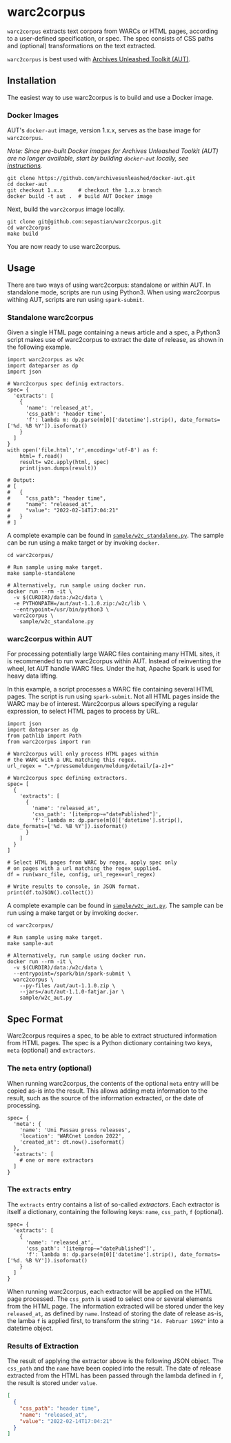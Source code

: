 # warc2corpus

`warc2corpus` extracts text corpora from WARCs or HTML pages, according to a user-defined specification, or spec. The spec consists of CSS paths and (optional) transformations on the text extracted.

`warc2corpus` is best used with [Archives Unleashed Toolkit (AUT)](https://archivesunleashed.org/).


## Installation

The easiest way to use warc2corpus is to build and use a Docker image.

### Docker Images

AUT's `docker-aut` image, version 1.x.x, serves as the base image for `warc2corpus`.

_Note: Since pre-built Docker images for Archives Unleashed Toolkit (AUT) are no longer available, start by building `docker-aut` locally, see [instructions](https://github.com/archivesunleashed/docker-aut/)._

```shell
git clone https://github.com/archivesunleashed/docker-aut.git
cd docker-aut
git checkout 1.x.x     # checkout the 1.x.x branch
docker build -t aut .  # build AUT Docker image
```

Next, build the `warc2corpus` image locally.

```shell
git clone git@github.com:sepastian/warc2corpus.git
cd warc2corpus
make build
```

You are now ready to use warc2corpus.

## Usage

There are two ways of using warc2corpus: standalone or within AUT. In standalone mode, scripts are run using Python3. When using warc2corpus withing AUT, scripts are run using `spark-submit`.

### Standalone warc2corpus

Given a single HTML page containing a news article and a spec, a Python3 script makes use of warc2corpus to extract the date of release, as shown in the following example.

```python3
import warc2corpus as w2c
import dateparser as dp
import json

# Warc2corpus spec definig extractors.
spec= {
  'extracts': [
    {
      'name': 'released_at',
      'css_path': 'header time',
      'f': lambda m: dp.parse(m[0]['datetime'].strip(), date_formats=['%d. %B %Y']).isoformat()
    }
  ]
}
with open('file.html','r',encoding='utf-8') as f:
    html= f.read()
    result= w2c.apply(html, spec)
    print(json.dumps(result))

# Output:
# [
#   {
#     "css_path": "header time",
#     "name": "released_at",
#     "value": "2022-02-14T17:04:21"
#   }
# ]
```

A complete example can be found in [`sample/w2c_standalone.py`](sample/w2c_standalone.py). The sample can be run using a make target or by invoking `docker`.

```shell
cd warc2corpus/

# Run sample using make target.
make sample-standalone

# Alternatively, run sample using docker run.
docker run --rm -it \
  -v $(CURDIR)/data:/w2c/data \
  -e PYTHONPATH=/aut/aut-1.1.0.zip:/w2c/lib \
  --entrypoint=/usr/bin/python3 \
  warc2corpus \
    sample/w2c_standalone.py
```

### warc2corpus within AUT

For processing potentially large WARC files containing many HTML sites, it is recommended to run warc2corpus within AUT. Instead of reinventing the wheel, let AUT handle WARC files. Under the hat, Apache Spark is used for heavy data lifting.

In this example, a script processes a WARC file containing several HTML pages. The script is run using `spark-submit`. Not all HTML pages inside the WARC may be of interest. Warc2corpus allows specifying a regular expression, to select HTML pages to process by URL.

```python3
import json
import dateparser as dp
from pathlib import Path
from warc2corpus import run

# Warc2corpus will only process HTML pages within 
# the WARC with a URL matching this regex.
url_regex = ".+/pressemeldungen/meldung/detail/[a-z]+"

# Warc2corpus spec defining extractors.
spec= [
  {
    'extracts': [
      {
        'name': 'released_at',
        'css_path': '[itemprop~="datePublished"]',
        'f': lambda m: dp.parse(m[0]['datetime'].strip(), date_formats=['%d. %B %Y']).isoformat()
      }
    ]
  }
]

# Select HTML pages from WARC by regex, apply spec only 
# on pages with a url matching the regex supplied.
df = run(warc_file, config, url_regex=url_regex)

# Write results to console, in JSON format.
print(df.toJSON().collect())
```

A complete example can be found in [`sample/w2c_aut.py`](sample/w2c_aut.py). The sample can be run using a make target or by invoking `docker`.

```shell
cd warc2corpus/

# Run sample using make target.
make sample-aut

# Alternatively, run sample using docker run.
docker run --rm -it \
  -v $(CURDIR)/data:/w2c/data \
  --entrypoint=/spark/bin/spark-submit \
  warc2corpus \
    --py-files /aut/aut-1.1.0.zip \
    --jars=/aut/aut-1.1.0-fatjar.jar \
    sample/w2c_aut.py
```

## Spec Format

Warc2corpus requires a spec, to be able to extract structured information from HTML pages. The spec is a Python dictionary containing two keys, `meta` (optional) and `extractors`.

### The `meta` entry (optional)

When running warc2corpus, the contents of the optional `meta` entry will be copied as-is into the result. This allows adding meta information to the result, such as the source of the information extracted, or the date of processing.

```python3
spec= {
  'meta': {
    'name': 'Uni Passau press releases',
    'location': 'WARCnet London 2022',
    'created_at': dt.now().isoformat()
  },
  'extracts': [
    # one or more extractors
  ]
}
```

### The `extracts` entry

The `extracts` entry contains a list of so-called _extractors_. Each extractor is itself a dictionary, containing the following keys: `name`, `css_path`, `f` (optional).

```python3
spec= {
  'extracts': [
    {
      'name': 'released_at',
      'css_path': '[itemprop~="datePublished"]',
      'f': lambda m: dp.parse(m[0]['datetime'].strip(), date_formats=['%d. %B %Y']).isoformat()
    }
  ]
}
```

 When running warc2corpus, each extractor will be applied on the HTML page processed. The `css_path` is used to select one or several elements from the HTML page. The information extracted will be stored under the key `released_at`, as defined by `name`. Instead of storing the date of release as-is, the lamba `f` is applied first, to transform the string `"14. Februar 1992"` into a datetime object.

### Results of Extraction

The result of applying the extractor above is the following JSON object. The `css_path` and the `name` have been copied into the result. The date of release extracted from the HTML has been passed through the lambda defined in `f`, the result is stored under `value`.

```json
[
  {
    "css_path": "header time",
    "name": "released_at",
    "value": "2022-02-14T17:04:21"
  }
]
```
